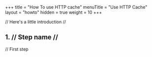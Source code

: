 +++
title = "How To use HTTP cache"
menuTitle = "Use HTTP Cache"
layout = "howto"
hidden = true
weight = 10
+++

// Here's a little introduction //

## 1. // Step name //

// First step
